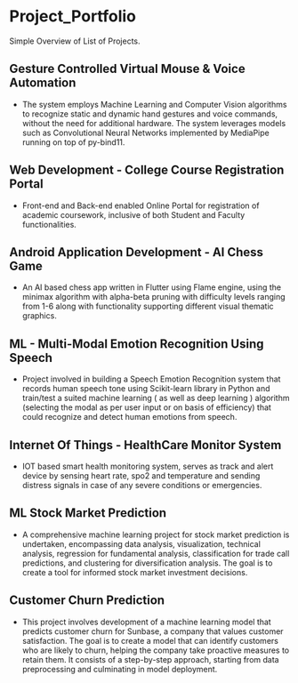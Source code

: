 # Project_Portfolio
Simple Overview of List of Projects.

## Gesture Controlled Virtual Mouse & Voice Automation
* The system employs Machine Learning and Computer Vision algorithms to recognize static and dynamic hand gestures and
voice commands, without the need for additional hardware. The system leverages models such as Convolutional Neural
Networks implemented by MediaPipe running on top of py-bind11.

## Web Development - College Course Registration Portal
* Front-end and Back-end enabled Online Portal for registration of academic coursework, inclusive of both Student and Faculty
functionalities.

## Android Application Development - AI Chess Game
* An AI based chess app written in Flutter using Flame engine, using the minimax algorithm with alpha-beta pruning with
difficulty levels ranging from 1-6 along with functionality supporting different visual thematic graphics.

## ML - Multi-Modal Emotion Recognition Using Speech
* Project involved in building a Speech Emotion Recognition system that records human speech tone using Scikit-learn
library in Python and train/test a suited machine learning ( as well as deep learning ) algorithm (selecting the modal as per
user input or on basis of efficiency) that could recognize and detect human emotions from speech.

## Internet Of Things - HealthCare Monitor System
* IOT based smart health monitoring system, serves as track and alert device by sensing heart rate, spo2 and temperature
and sending distress signals in case of any severe conditions or emergencies.

## ML Stock Market Prediction
* A comprehensive machine learning project for stock market prediction is undertaken, encompassing data analysis, visualization, technical analysis, regression for fundamental analysis, classification for trade call predictions, and clustering for diversification analysis. The goal is to create a tool for informed stock market investment decisions.

## Customer Churn Prediction
* This project involves development of a machine learning model that predicts customer churn for Sunbase, a company that values customer satisfaction. The goal is to create a model that can identify customers who are likely to churn, helping the company take
proactive measures to retain them. It consists of a step-by-step approach, starting from data preprocessing and culminating in model deployment.
